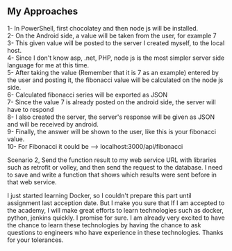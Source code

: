 ## My Approaches
1- In PowerShell, first chocolatey and then node js will be installed.<br/>
2- On the Android side, a value will be taken from the user, for example 7<br/>
3- This given value will be posted to the server I created myself, to the local host.<br/>
4- Since I don't know asp, .net, PHP, node js is the most simpler server side language for me at this time.<br/>
5- After taking the value (Remember that it is 7 as an example) entered by the user and posting it, the fibonacci value will be calculated on the node js side.<br/>
6- Calculated fibonacci series will be exported as JSON<br/>
7- Since the value 7 is already posted on the android side, the server will have to respond<br/>
8- I also created the server, the server's response will be given as JSON and will be received by android.<br/>
9- Finally, the answer will be shown to the user, like this is your fibonacci value. <br/>
10- For Fibonacci it could be --> localhost:3000/api/fibonacci<br/>

Scenario 2,
Send the function result to my web service URL with libraries such as retrofit or volley, and then send the request to the database.
I need to save and write a function that shows which results were sent before in that web service.


I just started learning Docker, so I couldn't prepare this part until assignment last acception date.
But I make you sure that If I am accepted to the academy, I will make great efforts to learn technologies such as docker, python, jenkins quickly. I promise for sure. 
I am already very excited to have the chance to learn these technologies by having the chance to ask questions to engineers who have experience
in these technologies.
Thanks for your tolerances.
